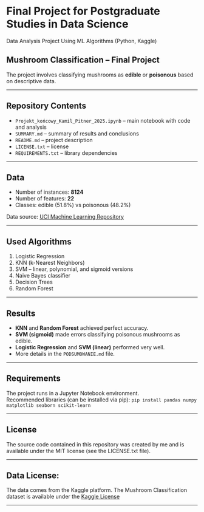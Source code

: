 # Final Project for Postgraduate Studies in Data Science

Data Analysis Project Using ML Algorithms (Python, Kaggle)

## Mushroom Classification – Final Project

The project involves classifying mushrooms as **edible** or **poisonous** based on descriptive data.

---

## Repository Contents

- `Projekt_końcowy_Kamil_Pitner_2025.ipynb` – main notebook with code and analysis
- `SUMMARY.md` – summary of results and conclusions
- `README.md` – project description
- `LICENSE.txt` – license
- `REQUIREMENTS.txt` – library dependencies

---

## Data

- Number of instances: **8124**
- Number of features: **22**
- Classes: edible (51.8%) vs poisonous (48.2%)

Data source: [UCI Machine Learning Repository](https://archive.ics.uci.edu/dataset/73/mushroom)

---

## Used Algorithms

1. Logistic Regression
2. KNN (k-Nearest Neighbors)
3. SVM – linear, polynomial, and sigmoid versions
4. Naive Bayes classifier
5. Decision Trees
6. Random Forest

---

## Results

- **KNN** and **Random Forest** achieved perfect accuracy.
- **SVM (sigmoid)** made errors classifying poisonous mushrooms as edible.
- **Logistic Regression** and **SVM (linear)** performed very well.
- More details in the `PODSUMOWANIE.md` file.

---

## Requirements

The project runs in a Jupyter Notebook environment.  
Recommended libraries (can be installed via pip): `pip install pandas numpy matplotlib seaborn scikit-learn`

---

## License
The source code contained in this repository was created by me and is available under the MIT license (see the LICENSE.txt file).

---

## Data License:
The data comes from the Kaggle platform. The Mushroom Classification dataset is available under the [Kaggle License](https://www.kaggle.com/datasets/uciml/mushroom-classification)

---
